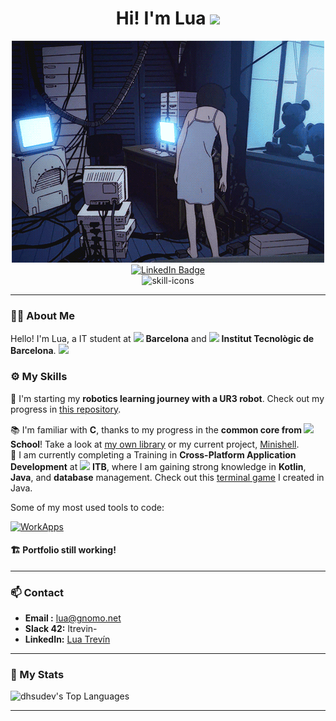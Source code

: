 <h1 align="center">Hi! I'm Lua <img src="https://media.giphy.com/media/hvRJCLFzcasrR4ia7z/giphy.gif" width="40"></h1>
<p align="center">
  <img src="img/banner.gif" alt="banner">
</br>
  <a href="https://www.linkedin.com/in/luatrhe/"><img src="https://img.shields.io/badge/LinkedIn-blue?style=for-the-badge&logo=linkedin&logoColor=white" alt="LinkedIn Badge"></a>    
  </br>
  <img src="https://skillicons.dev/icons?i=c,java,kotlin,arduino,html,css,javascript&theme=dark" alt="skill-icons">
</p>

---

### :woman_technologist: About Me

Hello! I'm Lua, a IT student at <img src="https://encrypted-tbn0.gstatic.com/images?q=tbn:ANd9GcRwavpr_3Ak5Nk2or0Krd65Nes4GXATttuU_zSdIZxPb131rvO45KqK9q_sBOQZbSprhkk&usqp=CAU" width=30> **Barcelona** and <img src="https://media0.giphy.com/media/hpWmrQTirHHuVf12tm/200w.gif" width=30> **Institut Tecnològic de Barcelona**.  <img src="https://media.licdn.com/dms/image/sync/v2/D5627AQFdpwZ5DmRJow/articleshare-shrink_800/articleshare-shrink_800/0/1711970569877?e=2147483647&v=beta&t=Cpipl12ZVq29bBEmv3mKbwBDU2DAGa_5hJmx_M3pVSM" width="100">

### ⚙️ My Skills

🤖 I'm starting my **robotics learning journey with a UR3 robot**. Check out my progress in [this repository](https://github.com/dhsudev/robotics_ur3).  
 
📚 I'm familiar with **C**, thanks to my progress in the **common core from <img src="https://encrypted-tbn0.gstatic.com/images?q=tbn:ANd9GcRwavpr_3Ak5Nk2or0Krd65Nes4GXATttuU_zSdIZxPb131rvO45KqK9q_sBOQZbSprhkk&usqp=CAU" width=20> School**! Take a look at [my own library](https://github.com/dhsudev/libft) or my current project, [Minishell](https://github.com/dhsudev/minishell).  
📱 I am currently completing a Training in **Cross-Platform Application Development** at <img src="https://media0.giphy.com/media/hpWmrQTirHHuVf12tm/200w.gif" width=20> **ITB**, where I am gaining strong knowledge in **Kotlin**, **Java**, and **database** management. Check out this [terminal game](https://github.com/dhsudev/M03UF4_Laberint) I created in Java.


Some of my most used tools to code:

[![WorkApps](https://skillicons.dev/icons?i=vim,git,github,idea,vscode,stackoverflow&theme=dark)](https://skillicons.dev)

#### 🏗 Portfolio still working!
---
###  📫 Contact
- **Email   :** lua@gnomo.net
- **Slack 42:** ltrevin-
- **LinkedIn:** [Lua Trevín](https://www.linkedin.com/feed/)
---
### 🦦 My Stats

![dhsudev's Top Languages](https://github-readme-stats.vercel.app/api/top-langs/?username=dhsudev&theme=dracula&show_icons=true&hide_border=true&layout=compact)

---
